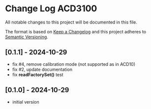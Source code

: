 # Change Log ACD3100

All notable changes to this project will be documented in this file.

The format is based on [Keep a Changelog](http://keepachangelog.com/)
and this project adheres to [Semantic Versioning](http://semver.org/).


## [0.1.1] - 2024-10-29
- fix #4, remove calibration mode (not supported as in ACD10)
- fix #2, update documentation
- fix **readFactorySet()** test

## [0.1.0] - 2024-10-29
- initial version



